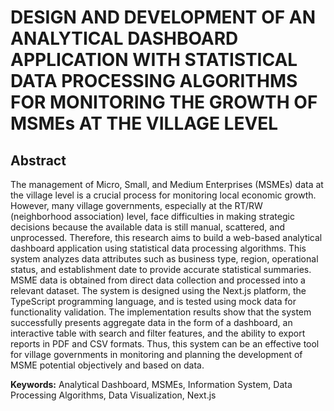 # DESIGN AND DEVELOPMENT OF AN ANALYTICAL DASHBOARD APPLICATION WITH STATISTICAL DATA PROCESSING ALGORITHMS FOR MONITORING THE GROWTH OF MSMEs AT THE VILLAGE LEVEL

## Abstract

The management of Micro, Small, and Medium Enterprises (MSMEs) data at the village level is a crucial process for monitoring local economic growth. However, many village governments, especially at the RT/RW (neighborhood association) level, face difficulties in making strategic decisions because the available data is still manual, scattered, and unprocessed. Therefore, this research aims to build a web-based analytical dashboard application using statistical data processing algorithms. This system analyzes data attributes such as business type, region, operational status, and establishment date to provide accurate statistical summaries. MSME data is obtained from direct data collection and processed into a relevant dataset. The system is designed using the Next.js platform, the TypeScript programming language, and is tested using mock data for functionality validation. The implementation results show that the system successfully presents aggregate data in the form of a dashboard, an interactive table with search and filter features, and the ability to export reports in PDF and CSV formats. Thus, this system can be an effective tool for village governments in monitoring and planning the development of MSME potential objectively and based on data.

**Keywords:** Analytical Dashboard, MSMEs, Information System, Data Processing Algorithms, Data Visualization, Next.js
